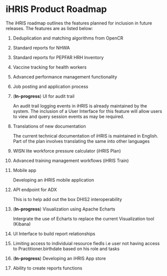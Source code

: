 # iHRIS Product Roadmap

The iHRIS roadmap outlines the features planned for inclusion in future releases. The features are as listed below:

1. Deduplication and matching algorithms from OpenCR

2. Standard reports for NHWA

3. Standard reports for PEPFAR HRH Inventory

4. Vaccine tracking for health workers

5. Advanced performance management functionality

6. Job posting and application process

7. (**In-progress**) UI for audit trail

    An audit trail logging events in iHRIS is already maintained by the system. The inclusion of a User Interface for this feature will allow users to view and query session events as may be required.

8. Translations of new documentation

    The current technical documentation of iHRIS is maintained in English. Part of the plan involves translating the same into other languages

9. WISN lite workforce pressure calculator (iHRIS Plan)

10. Advanced training management workflows (iHRIS Train)

11. Mobile app

    Developing an iHRIS mobile application

12. API endpoint for ADX 
    
    This is to help add out the box DHIS2 interoperability

13. (**In-progress**) Visualization using Apache Echarts

    Intergrate the use of Echarts to replace the current Visualization tool (Kibana)

14. UI Interface to build report relationships

15. Limiting access to individuial resource fiedls i.e user not having access to Practitioner.birthdate based on his role and tasks

16. (**In-progress**)   Developing an iHRIS App store

17. Ability to create reports functions
